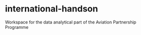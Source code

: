 # international-handson
Workspace for the data analytical part of the Aviation Partnership Programme
